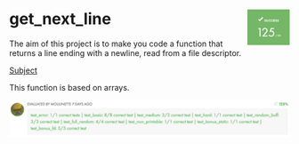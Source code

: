 # get_next_line<img src="./intra.png" alt="get_next_line project result" width="15%" align="right"/>

The aim of this project is to make you code a function that returns a line ending with a newline, read from a file descriptor.

[Subject](./get_next_line.en.pdf)

This function is based on arrays.

<img src="./moulinette.png" align="center">
